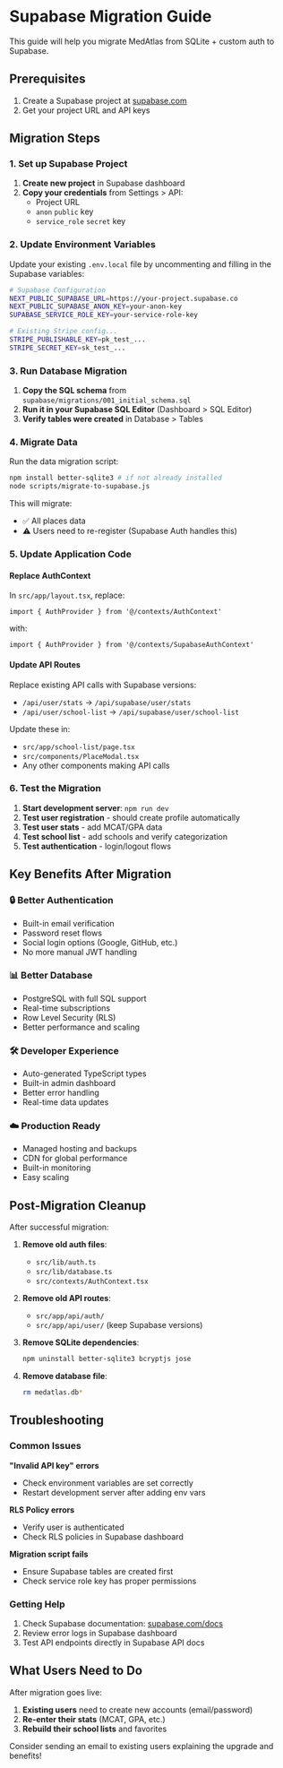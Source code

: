 # Supabase Migration Guide

This guide will help you migrate MedAtlas from SQLite + custom auth to Supabase.

## Prerequisites

1. Create a Supabase project at [supabase.com](https://supabase.com)
2. Get your project URL and API keys

## Migration Steps

### 1. Set up Supabase Project

1. **Create new project** in Supabase dashboard
2. **Copy your credentials** from Settings > API:
   - Project URL
   - `anon` `public` key  
   - `service_role` `secret` key

### 2. Update Environment Variables

Update your existing `.env.local` file by uncommenting and filling in the Supabase variables:

```bash
# Supabase Configuration
NEXT_PUBLIC_SUPABASE_URL=https://your-project.supabase.co
NEXT_PUBLIC_SUPABASE_ANON_KEY=your-anon-key
SUPABASE_SERVICE_ROLE_KEY=your-service-role-key

# Existing Stripe config...
STRIPE_PUBLISHABLE_KEY=pk_test_...
STRIPE_SECRET_KEY=sk_test_...
```

### 3. Run Database Migration

1. **Copy the SQL schema** from `supabase/migrations/001_initial_schema.sql`
2. **Run it in your Supabase SQL Editor** (Dashboard > SQL Editor)
3. **Verify tables were created** in Database > Tables

### 4. Migrate Data

Run the data migration script:

```bash
npm install better-sqlite3 # if not already installed
node scripts/migrate-to-supabase.js
```

This will migrate:
- ✅ All places data
- ⚠️ Users need to re-register (Supabase Auth handles this)

### 5. Update Application Code

#### Replace AuthContext
In `src/app/layout.tsx`, replace:
```tsx
import { AuthProvider } from '@/contexts/AuthContext'
```
with:
```tsx
import { AuthProvider } from '@/contexts/SupabaseAuthContext'
```

#### Update API Routes
Replace existing API calls with Supabase versions:
- `/api/user/stats` → `/api/supabase/user/stats`
- `/api/user/school-list` → `/api/supabase/user/school-list`

Update these in:
- `src/app/school-list/page.tsx`
- `src/components/PlaceModal.tsx`
- Any other components making API calls

### 6. Test the Migration

1. **Start development server**: `npm run dev`
2. **Test user registration** - should create profile automatically
3. **Test user stats** - add MCAT/GPA data
4. **Test school list** - add schools and verify categorization
5. **Test authentication** - login/logout flows

## Key Benefits After Migration

### 🔒 **Better Authentication**
- Built-in email verification
- Password reset flows
- Social login options (Google, GitHub, etc.)
- No more manual JWT handling

### 📊 **Better Database**
- PostgreSQL with full SQL support
- Real-time subscriptions
- Row Level Security (RLS)
- Better performance and scaling

### 🛠️ **Developer Experience**
- Auto-generated TypeScript types
- Built-in admin dashboard
- Better error handling
- Real-time data updates

### ☁️ **Production Ready**
- Managed hosting and backups
- CDN for global performance
- Built-in monitoring
- Easy scaling

## Post-Migration Cleanup

After successful migration:

1. **Remove old auth files**:
   - `src/lib/auth.ts`
   - `src/lib/database.ts`
   - `src/contexts/AuthContext.tsx`

2. **Remove old API routes**:
   - `src/app/api/auth/`
   - `src/app/api/user/` (keep Supabase versions)

3. **Remove SQLite dependencies**:
   ```bash
   npm uninstall better-sqlite3 bcryptjs jose
   ```

4. **Remove database file**:
   ```bash
   rm medatlas.db*
   ```

## Troubleshooting

### Common Issues

**"Invalid API key" errors**
- Check environment variables are set correctly
- Restart development server after adding env vars

**RLS Policy errors**
- Verify user is authenticated
- Check RLS policies in Supabase dashboard

**Migration script fails**
- Ensure Supabase tables are created first
- Check service role key has proper permissions

### Getting Help

1. Check Supabase documentation: [supabase.com/docs](https://supabase.com/docs)
2. Review error logs in Supabase dashboard
3. Test API endpoints directly in Supabase API docs

## What Users Need to Do

After migration goes live:

1. **Existing users** need to create new accounts (email/password)
2. **Re-enter their stats** (MCAT, GPA, etc.)
3. **Rebuild their school lists** and favorites

Consider sending an email to existing users explaining the upgrade and benefits!